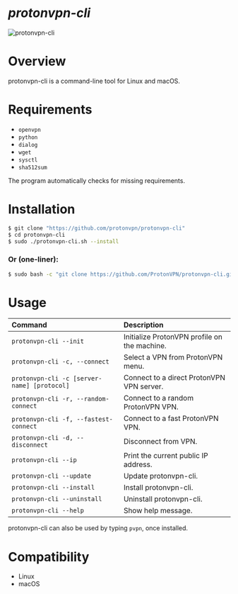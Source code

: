 *protonvpn-cli*
================

![protonvpn-cli](https://i.imgur.com/tDrwkX5l.png)

# Overview #
protonvpn-cli is a command-line tool for Linux and macOS.

# Requirements #

* `openvpn`
* `python`
* `dialog`
* `wget`
* `sysctl`
* `sha512sum`

The program automatically checks for missing requirements.


# Installation #

```bash
$ git clone "https://github.com/protonvpn/protonvpn-cli"
$ cd protonvpn-cli
$ sudo ./protonvpn-cli.sh --install
```

### Or (one-liner): ###

```bash
$ sudo bash -c "git clone https://github.com/ProtonVPN/protonvpn-cli.git ; ./protonvpn-cli/protonvpn-cli.sh --install"
```

# Usage #

| **Command**                                  | **Description**                               |
| :------------------------------------------- | :-------------------------------------------- |
| `protonvpn-cli --init`                       | Initialize ProtonVPN profile on the machine.  |
| `protonvpn-cli -c, --connect`                | Select a VPN from ProtonVPN menu.             |
| `protonvpn-cli -c [server-name] [protocol]`  | Connect to a direct ProtonVPN VPN server.     |
| `protonvpn-cli -r, --random-connect`         | Connect to a random ProtonVPN VPN.            |
| `protonvpn-cli -f, --fastest-connect`        | Connect to a fast ProtonVPN VPN.              |
| `protonvpn-cli -d, --disconnect`             | Disconnect from VPN.                          |
| `protonvpn-cli --ip`                         | Print the current public IP address.          |
| `protonvpn-cli --update`                     | Update protonvpn-cli.                         |
| `protonvpn-cli --install`                    | Install protonvpn-cli.                        |
| `protonvpn-cli --uninstall`                  | Uninstall protonvpn-cli.                      |
| `protonvpn-cli --help`                       | Show help message.                            |


protonvpn-cli can also be used by typing `pvpn`, once installed.


# Compatibility #
* Linux
* macOS

